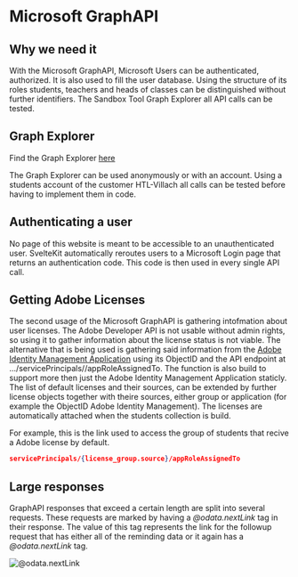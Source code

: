 # Microsoft GraphAPI

## Why we need it

With the Microsoft GraphAPI, Microsoft Users can be authenticated, authorized. It is also used to fill the user database. Using the structure of its roles students, teachers and heads of classes can be distinguished without further identifiers. The Sandbox Tool Graph Explorer all API calls can be tested.

## Graph Explorer

Find the Graph Explorer [here](https://developer.microsoft.com/en-us/graph/graph-explorer)

The Graph Explorer can be used anonymously or with an account. Using a students account of the customer HTL-Villach all calls can be tested before having to implement them in code. 

## Authenticating a user

No page of this website is meant to be accessible to an unauthenticated user. SvelteKit automatically reroutes users to a Microsoft Login page that returns an authentication code. This code is then used in every single API call. 

## Getting Adobe Licenses

The second usage of the Microsoft GraphAPI is gathering intofmation about user licenses. The Adobe Developer API is not usable without admin rights, so using it to gather information about the license status is not viable. The alternative that is being used is gathering said information from the [Adobe Identity Management Application](https://portal.azure.com/#view/Microsoft_AAD_IAM/ManagedAppMenuBlade/~/Overview/objectId/680033ff-1040-43a8-a8db-18d8d6e81f9a/appId/f68114c4-a128-4172-8232-65ca425cc112/preferredSingleSignOnMode~/null/servicePrincipalType/Application/fromNav/) using its ObjectID and the API endpoint at .../servicePrincipals/<OjbectID>/appRoleAssignedTo. The function is also build to support more then just the Adobe Identity Management Application staticly. The list of default licenses and their sources, can be extended by further license objects together with theire sources, either group or application (for example the ObjectID Adobe Identity Management). The licenses are automatically attached when the students collection is build. 

For example, this is the link used to access the group of students that recive a Adobe license by default.

```json
servicePrincipals/{license_group.source}/appRoleAssignedTo
```

## Large responses

GraphAPI responses that exceed a certain length are split into several requests. These requests are marked by having a *@odata.nextLink* tag in their response. The value of this tag represents the link for the followup request that has either all of the reminding data or it again has a *@odata.nextLink* tag.

![@odata.nextLink](img/nextLink.png)
